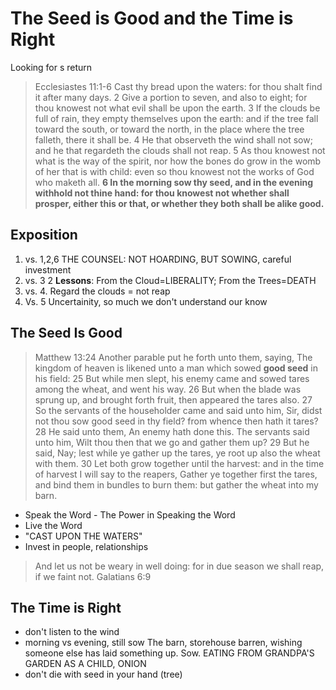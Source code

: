 # The Seed is Good and the Time is Right
Looking for s return

> Ecclesiastes 11:1-6 Cast thy bread upon the waters: for thou shalt find it after many days. 2 Give a portion to seven, and also to eight; for thou knowest not what evil shall be upon the earth. 3 If the clouds be full of rain, they empty themselves upon the earth: and if the tree fall toward the south, or toward the north, in the place where the tree falleth, there it shall be. 4 He that observeth the wind shall not sow; and he that regardeth the clouds shall not reap. 5 As thou knowest not what is the way of the spirit, nor how the bones do grow in the womb of her that is with child: even so thou knowest not the works of God who maketh all. **6 In the morning sow thy seed, and in the evening withhold not thine hand: for thou knowest not whether shall prosper, either this or that, or whether they both shall be alike good.**

## Exposition

1. vs. 1,2,6  THE COUNSEL: NOT HOARDING, BUT SOWING, careful investment
2. vs. 3 2 **Lessons**: From the Cloud=LIBERALITY; From the Trees=DEATH
3. vs. 4. Regard the clouds = not reap
4.  Vs. 5 Uncertainity, so much we don't understand our know

## The Seed Is Good

> Matthew 13:24 Another parable put he forth unto them, saying, The kingdom of heaven is likened unto a man which sowed **good seed** in his field: 25 But while men slept, his enemy came and sowed tares among the wheat, and went his way. 
26 But when the blade was sprung up, and brought forth fruit, then appeared the tares also. 27 So the servants of the householder came and said unto him, Sir, didst not thou sow good seed in thy field? from whence then hath it tares? 28 He said unto them, An enemy hath done this. The servants said unto him, Wilt thou then that we go and gather them up? 29 But he said, Nay; lest while ye gather up the tares, ye root up also the wheat with them. 30 Let both grow together until the harvest: and in the time of harvest I will say to the reapers, Gather ye together first the tares, and bind them in bundles to burn them: but gather the wheat into my barn. 

- Speak the Word - The Power in Speaking the Word
- Live the Word
- "CAST UPON THE WATERS"
- Invest in people, relationships
> And let us not be weary in well doing: for in due season we shall reap, if we faint not.
Galatians 6:9

## The Time is Right

- don't listen to the wind
- morning vs evening, still sow
The barn, storehouse barren, wishing someone else has laid something up. Sow. EATING FROM GRANDPA'S GARDEN AS A CHILD, ONION
- don't die with seed in your hand (tree)
